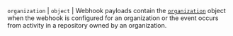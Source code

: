 `organization` | `object` | Webhook payloads contain the [`organization`](/graphql/reference/objects#organization) object when the webhook is configured for an organization or the event occurs from activity in a repository owned by an organization.
